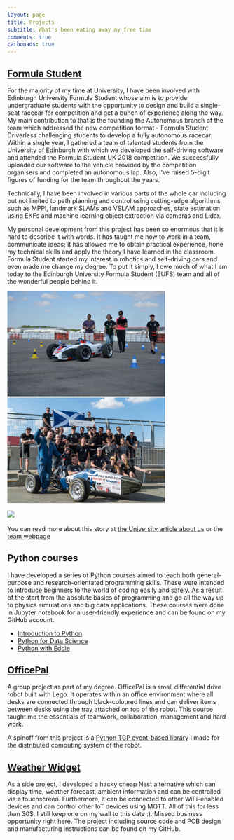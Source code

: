 ```yaml
---
layout: page
title: Projects
subtitle: What's been eating away my free time
comments: true
carbonads: true
---
```



## [Formula Student](http://eufs.eusa.ed.ac.uk)
For the majority of my time at University, I have been involved with Edinburgh University Formula Student whose aim is to provide undergraduate students with the opportunity to design and build a single-seat racecar for competition and get a bunch of experience along the way. My main contribution to that is the founding the Autonomous branch of the team which addressed the new competition format - Formula Student Driverless challenging students to develop a fully autonomous racecar. Within a single year, I gathered a team of talented students from the University of Edinburgh with which we developed the self-driving software and attended the Formula Student UK 2018 competition. We successfully uploaded our software to the vehicle provided by the competition organisers and completed an autonomous lap. Also, I've raised 5-digit figures of funding for the team throughout the years.

Technically, I have been involved in various parts of the whole car including but not limited to path planning and control using cutting-edge algorithms such as MPPI, landmark SLAMs and VSLAM approaches, state estimation using EKFs and machine learning object extraction via cameras and Lidar.

My personal development from this project has been so enormous that it is hard to describe it with words. It has taught me how to work in a team, communicate ideas; it has allowed me to obtain practical experience, hone my technical skills and apply the theory I have learned in the classroom. Formula Student started my interest in robotics and self-driving cars and even made me change my degree. To put it simply, I owe much of what I am today to the Edinburgh University Formula Student (EUFS) team and all of the wonderful people behind it. 


<p float="centre">
  <img src="img/slider/EUFS_Picture_1.jpg" width="360" />
  <img src="img/slider/EUFS_Picture_3.jpg" width="360" /> 
</p>


[![](https://img.youtube.com/vi/Ic7Szt7nbeI/0.jpg)](https://www.youtube.com/watch?v=Ic7Szt7nbeI)


You can read more about this story at [the University article about us](https://www.ed.ac.uk/informatics/news-events/stories/2018/students-on-quest-for-high-speed-success) or the [team webpage](http://eufs.eusa.ed.ac.uk)

## Python courses
I have developed a series of Python courses aimed to teach both general-purpose and research-orientated programming skills. These were intended to introduce beginners to the world of coding easily and safely. As a result of the start from the absolute basics of programming and go all the way up to physics simulations and big data applications. These courses were done in Jupyter notebook for a user-friendly experience and can be found on my GitHub account.

- [Introduction to Python](https://github.com/Ignat-Georgiev/python-intro)
- [Python for Data Science]()
- [Python with Eddie]()


## [OfficePal](https://github.com/Ignat-Georgiev/SDP_G19_OfficeBot)
A group project as part of my degree. OfficePal is a small differential drive robot built with Lego. It operates within an office environment where all desks are connected through black-coloured lines and can deliver items between desks using the tray attached on top of the robot. This course taught me the essentials of teamwork, collaboration, management and hard work.

A spinoff from this project is a [Python TCP event-based library](https://github.com/Ignat-Georgiev/tcpcom) I made for the distributed computing system of the robot.


## [Weather Widget](https://github.com/Ignat-Georgiev/WeatherWidget)
As a side project, I developed a hacky cheap Nest alternative which can display time, weather forecast, ambient information and can be controlled via a touchscreen. Furthermore, it can be connected to other WiFi-enabled devices and can control other IoT devices using MQTT. All of this for less than 30$. I still keep one on my wall to this date :). Missed business opportunity right here. The project including source code and PCB design and manufacturing instructions can be found on my GitHub.

